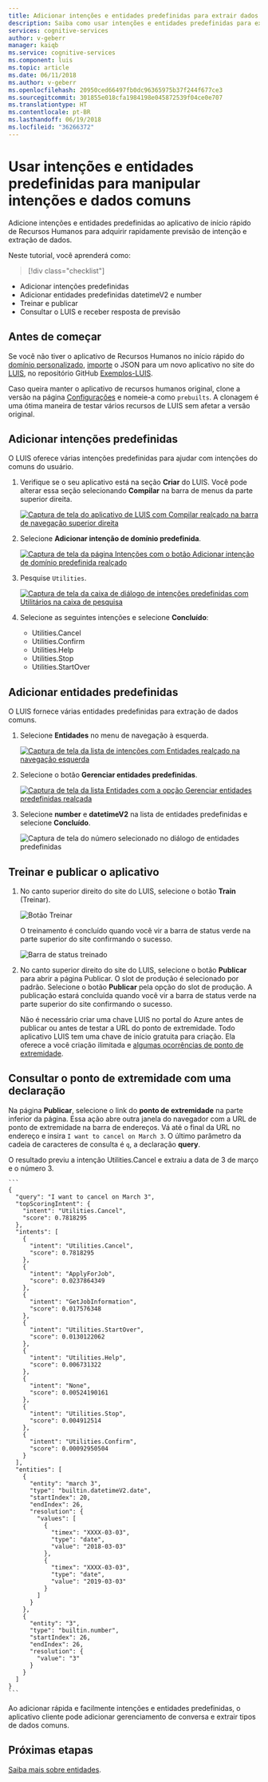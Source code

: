 ```yaml
---
title: Adicionar intenções e entidades predefinidas para extrair dados comuns no Reconhecimento vocal – Azure | Microsoft Docs
description: Saiba como usar intenções e entidades predefinidas para extrair diferentes tipos de dados de entidade.
services: cognitive-services
author: v-geberr
manager: kaiqb
ms.service: cognitive-services
ms.component: luis
ms.topic: article
ms.date: 06/11/2018
ms.author: v-geberr
ms.openlocfilehash: 20950ced66497fb0dc96365975b37f244f677ce3
ms.sourcegitcommit: 301855e018cfa1984198e045872539f04ce0e707
ms.translationtype: HT
ms.contentlocale: pt-BR
ms.lasthandoff: 06/19/2018
ms.locfileid: "36266372"
---
```

# <a name="use-prebuilt-intents-and-entities-to-handle-common-intents-and-data"></a>Usar intenções e entidades predefinidas para manipular intenções e dados comuns
Adicione intenções e entidades predefinidas ao aplicativo de início rápido de Recursos Humanos para adquirir rapidamente previsão de intenção e extração de dados. 

Neste tutorial, você aprenderá como:

> [!div class="checklist"]
* Adicionar intenções predefinidas 
* Adicionar entidades predefinidas datetimeV2 e number
* Treinar e publicar
* Consultar o LUIS e receber resposta de previsão

## <a name="before-you-begin"></a>Antes de começar
Se você não tiver o aplicativo de Recursos Humanos no início rápido do [domínio personalizado](luis-quickstart-intents-only.md), [importe](create-new-app.md#import-new-app) o JSON para um novo aplicativo no site do [LUIS][LUIS], no repositório GitHub [Exemplos-LUIS](https://github.com/Microsoft/LUIS-Samples/blob/master/documentation-samples/quickstarts/custom-domain-intent-only-HumanResources.json).

Caso queira manter o aplicativo de recursos humanos original, clone a versão na página [Configurações](luis-how-to-manage-versions.md#clone-a-version) e nomeie-a como `prebuilts`. A clonagem é uma ótima maneira de testar vários recursos de LUIS sem afetar a versão original. 

## <a name="add-prebuilt-intents"></a>Adicionar intenções predefinidas
O LUIS oferece várias intenções predefinidas para ajudar com intenções do comuns do usuário.  

1. Verifique se o seu aplicativo está na seção **Criar** do LUIS. Você pode alterar essa seção selecionando **Compilar** na barra de menus da parte superior direita. 

    [ ![Captura de tela do aplicativo de LUIS com Compilar realçado na barra de navegação superior direita](./media/luis-tutorial-prebuilt-intents-and-entities/first-image.png)](./media/luis-tutorial-prebuilt-intents-and-entities/first-image.png#lightbox)

2. Selecione **Adicionar intenção de domínio predefinida**. 

    [ ![Captura de tela da página Intenções com o botão Adicionar intenção de domínio predefinida realçado](./media/luis-tutorial-prebuilt-intents-and-entities/add-prebuilt-domain-button.png) ](./media/luis-tutorial-prebuilt-intents-and-entities/add-prebuilt-domain-button.png#lightbox)

3. Pesquise `Utilities`. 

    [ ![Captura de tela da caixa de diálogo de intenções predefinidas com Utilitários na caixa de pesquisa](./media/luis-tutorial-prebuilt-intents-and-entities/prebuilt-intent-utilities.png)](./media/luis-tutorial-prebuilt-intents-and-entities/prebuilt-intent-utilities.png#lightbox)

4. Selecione as seguintes intenções e selecione **Concluído**: 

    * Utilities.Cancel
    * Utilities.Confirm
    * Utilities.Help
    * Utilities.Stop
    * Utilities.StartOver

## <a name="add-prebuilt-entities"></a>Adicionar entidades predefinidas
O LUIS fornece várias entidades predefinidas para extração de dados comuns. 

1. Selecione **Entidades** no menu de navegação à esquerda.

    [ ![Captura de tela da lista de intenções com Entidades realçado na navegação esquerda](./media/luis-tutorial-prebuilt-intents-and-entities/entities-navigation.png)](./media/luis-tutorial-prebuilt-intents-and-entities/entities-navigation.png#lightbox)

2. Selecione o botão **Gerenciar entidades predefinidas**.

    [ ![Captura de tela da lista Entidades com a opção Gerenciar entidades predefinidas realçada](./media/luis-tutorial-prebuilt-intents-and-entities/manage-prebuilt-entities-button.png)](./media/luis-tutorial-prebuilt-intents-and-entities/manage-prebuilt-entities-button.png#lightbox)

3. Selecione **number** e **datetimeV2** na lista de entidades predefinidas e selecione **Concluído**.

    ![Captura de tela do número selecionado no diálogo de entidades predefinidas](./media/luis-tutorial-prebuilt-intents-and-entities/select-prebuilt-entities.png)

## <a name="train-and-publish-the-app"></a>Treinar e publicar o aplicativo
1. No canto superior direito do site do LUIS, selecione o botão **Train** (Treinar). 

    ![Botão Treinar](./media/luis-quickstart-intents-only/train-button.png)

    O treinamento é concluído quando você vir a barra de status verde na parte superior do site confirmando o sucesso.

    ![Barra de status treinado](./media/luis-quickstart-intents-only/trained.png)

2. No canto superior direito do site do LUIS, selecione o botão **Publicar** para abrir a página Publicar. O slot de produção é selecionado por padrão. Selecione o botão **Publicar** pela opção do slot de produção. A publicação estará concluída quando você vir a barra de status verde na parte superior do site confirmando o sucesso.

    Não é necessário criar uma chave LUIS no portal do Azure antes de publicar ou antes de testar a URL do ponto de extremidade. Todo aplicativo LUIS tem uma chave de início gratuita para criação. Ela oferece a você criação ilimitada e [algumas ocorrências de ponto de extremidade](luis-boundaries.md#key-limits). 

## <a name="query-endpoint-with-an-utterance"></a>Consultar o ponto de extremidade com uma declaração
Na página **Publicar**, selecione o link do **ponto de extremidade** na parte inferior da página. Essa ação abre outra janela do navegador com a URL de ponto de extremidade na barra de endereços. Vá até o final da URL no endereço e insira `I want to cancel on March 3`. O último parâmetro da cadeia de caracteres de consulta é `q`, a declaração **query**. 

O resultado previu a intenção Utilities.Cancel e extraiu a data de 3 de março e o número 3. 

    ```
    {
      "query": "I want to cancel on March 3",
      "topScoringIntent": {
        "intent": "Utilities.Cancel",
        "score": 0.7818295
      },
      "intents": [
        {
          "intent": "Utilities.Cancel",
          "score": 0.7818295
        },
        {
          "intent": "ApplyForJob",
          "score": 0.0237864349
        },
        {
          "intent": "GetJobInformation",
          "score": 0.017576348
        },
        {
          "intent": "Utilities.StartOver",
          "score": 0.0130122062
        },
        {
          "intent": "Utilities.Help",
          "score": 0.006731322
        },
        {
          "intent": "None",
          "score": 0.00524190161
        },
        {
          "intent": "Utilities.Stop",
          "score": 0.004912514
        },
        {
          "intent": "Utilities.Confirm",
          "score": 0.00092950504
        }
      ],
      "entities": [
        {
          "entity": "march 3",
          "type": "builtin.datetimeV2.date",
          "startIndex": 20,
          "endIndex": 26,
          "resolution": {
            "values": [
              {
                "timex": "XXXX-03-03",
                "type": "date",
                "value": "2018-03-03"
              },
              {
                "timex": "XXXX-03-03",
                "type": "date",
                "value": "2019-03-03"
              }
            ]
          }
        },
        {
          "entity": "3",
          "type": "builtin.number",
          "startIndex": 26,
          "endIndex": 26,
          "resolution": {
            "value": "3"
          }
        }
      ]
    }
    ```

Ao adicionar rápida e facilmente intenções e entidades predefinidas, o aplicativo cliente pode adicionar gerenciamento de conversa e extrair tipos de dados comuns. 

## <a name="next-steps"></a>Próximas etapas

[Saiba mais sobre entidades](luis-concept-entity-types.md). 

<!--References-->
[LUIS]: https://docs.microsoft.com/azure/cognitive-services/luis/luis-reference-regions#luis-website
[LUIS-regions]: https://docs.microsoft.com/azure/cognitive-services/luis/luis-reference-regions#publishing-regions
